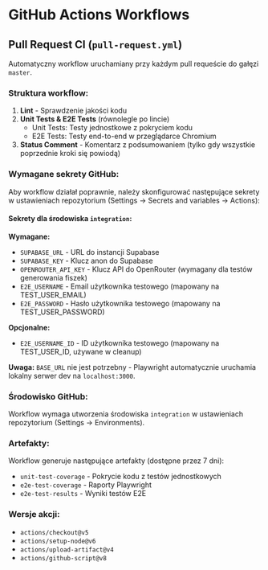 # GitHub Actions Workflows

## Pull Request CI (`pull-request.yml`)

Automatyczny workflow uruchamiany przy każdym pull requeście do gałęzi `master`.

### Struktura workflow:

1. **Lint** - Sprawdzenie jakości kodu
2. **Unit Tests & E2E Tests** (równolegle po lincie)
   - Unit Tests: Testy jednostkowe z pokryciem kodu
   - E2E Tests: Testy end-to-end w przeglądarce Chromium
3. **Status Comment** - Komentarz z podsumowaniem (tylko gdy wszystkie poprzednie kroki się powiodą)

### Wymagane sekrety GitHub:

Aby workflow działał poprawnie, należy skonfigurować następujące sekrety w ustawieniach repozytorium (Settings → Secrets and variables → Actions):

#### Sekrety dla środowiska `integration`:

**Wymagane:**
- `SUPABASE_URL` - URL do instancji Supabase
- `SUPABASE_KEY` - Klucz anon do Supabase
- `OPENROUTER_API_KEY` - Klucz API do OpenRouter (wymagany dla testów generowania fiszek)
- `E2E_USERNAME` - Email użytkownika testowego (mapowany na TEST_USER_EMAIL)
- `E2E_PASSWORD` - Hasło użytkownika testowego (mapowany na TEST_USER_PASSWORD)

**Opcjonalne:**
- `E2E_USERNAME_ID` - ID użytkownika testowego (mapowany na TEST_USER_ID, używane w cleanup)

**Uwaga:** `BASE_URL` nie jest potrzebny - Playwright automatycznie uruchamia lokalny serwer dev na `localhost:3000`.

### Środowisko GitHub:

Workflow wymaga utworzenia środowiska `integration` w ustawieniach repozytorium (Settings → Environments).

### Artefakty:

Workflow generuje następujące artefakty (dostępne przez 7 dni):
- `unit-test-coverage` - Pokrycie kodu z testów jednostkowych
- `e2e-test-coverage` - Raporty Playwright
- `e2e-test-results` - Wyniki testów E2E

### Wersje akcji:

- `actions/checkout@v5`
- `actions/setup-node@v6`
- `actions/upload-artifact@v4`
- `actions/github-script@v8`

